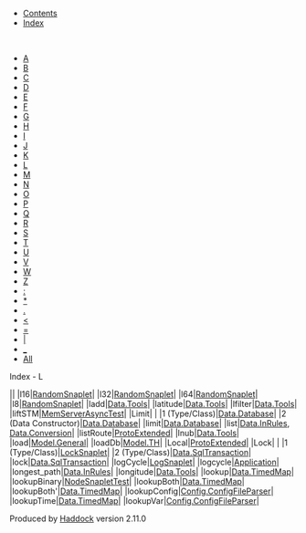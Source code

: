 -   [Contents](index.html)
-   [Index](doc-index.html)

 

-   [A](doc-index-A.html)
-   [B](doc-index-B.html)
-   [C](doc-index-C.html)
-   [D](doc-index-D.html)
-   [E](doc-index-E.html)
-   [F](doc-index-F.html)
-   [G](doc-index-G.html)
-   [H](doc-index-H.html)
-   [I](doc-index-I.html)
-   [J](doc-index-J.html)
-   [K](doc-index-K.html)
-   [L](doc-index-L.html)
-   [M](doc-index-M.html)
-   [N](doc-index-N.html)
-   [O](doc-index-O.html)
-   [P](doc-index-P.html)
-   [Q](doc-index-Q.html)
-   [R](doc-index-R.html)
-   [S](doc-index-S.html)
-   [T](doc-index-T.html)
-   [U](doc-index-U.html)
-   [V](doc-index-V.html)
-   [W](doc-index-W.html)
-   [Z](doc-index-Z.html)
-   [:](doc-index-58.html)
-   [\*](doc-index-42.html)
-   [.](doc-index-46.html)
-   [\<](doc-index-60.html)
-   [=](doc-index-61.html)
-   [|](doc-index-124.html)
-   [\_](doc-index-95.html)
-   [All](doc-index-All.html)

Index - L

||
|l16|[RandomSnaplet](RandomSnaplet.html#v:l16)|
|l32|[RandomSnaplet](RandomSnaplet.html#v:l32)|
|l64|[RandomSnaplet](RandomSnaplet.html#v:l64)|
|l8|[RandomSnaplet](RandomSnaplet.html#v:l8)|
|ladd|[Data.Tools](Data-Tools.html#v:ladd)|
|latitude|[Data.Tools](Data-Tools.html#v:latitude)|
|lfilter|[Data.Tools](Data-Tools.html#v:lfilter)|
|liftSTM|[MemServerAsyncTest](MemServerAsyncTest.html#v:liftSTM)|
|Limit| |
|1 (Type/Class)|[Data.Database](Data-Database.html#t:Limit)|
|2 (Data Constructor)|[Data.Database](Data-Database.html#v:Limit)|
|limit|[Data.Database](Data-Database.html#v:limit)|
|list|[Data.InRules](Data-InRules.html#v:list), [Data.Conversion](Data-Conversion.html#v:list)|
|listRoute|[ProtoExtended](ProtoExtended.html#v:listRoute)|
|lnub|[Data.Tools](Data-Tools.html#v:lnub)|
|load|[Model.General](Model-General.html#v:load)|
|loadDb|[Model.TH](Model-TH.html#v:loadDb)|
|Local|[ProtoExtended](ProtoExtended.html#v:Local)|
|Lock| |
|1 (Type/Class)|[LockSnaplet](LockSnaplet.html#t:Lock)|
|2 (Type/Class)|[Data.SqlTransaction](Data-SqlTransaction.html#t:Lock)|
|lock|[Data.SqlTransaction](Data-SqlTransaction.html#v:lock)|
|logCycle|[LogSnaplet](LogSnaplet.html#v:logCycle)|
|logcycle|[Application](Application.html#v:logcycle)|
|longest\_path|[Data.InRules](Data-InRules.html#v:longest_path)|
|longitude|[Data.Tools](Data-Tools.html#v:longitude)|
|lookup|[Data.TimedMap](Data-TimedMap.html#v:lookup)|
|lookupBinary|[NodeSnapletTest](NodeSnapletTest.html#v:lookupBinary)|
|lookupBoth|[Data.TimedMap](Data-TimedMap.html#v:lookupBoth)|
|lookupBoth'|[Data.TimedMap](Data-TimedMap.html#v:lookupBoth-39-)|
|lookupConfig|[Config.ConfigFileParser](Config-ConfigFileParser.html#v:lookupConfig)|
|lookupTime|[Data.TimedMap](Data-TimedMap.html#v:lookupTime)|
|lookupVar|[Config.ConfigFileParser](Config-ConfigFileParser.html#v:lookupVar)|

Produced by [Haddock](http://www.haskell.org/haddock/) version 2.11.0
